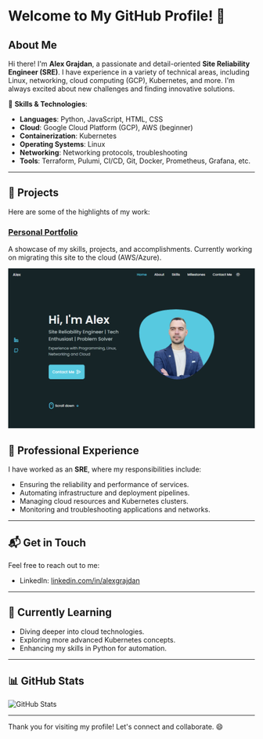 # Welcome to My GitHub Profile! 👋

## About Me

Hi there! I'm **Alex Grajdan**, a passionate and detail-oriented **Site Reliability Engineer (SRE)**. I have experience in a variety of technical areas, including Linux, networking, cloud computing (GCP), Kubernetes, and more. I'm always excited about new challenges and finding innovative solutions.

🔧 **Skills & Technologies**:

- **Languages**: Python, JavaScript, HTML, CSS
- **Cloud**: Google Cloud Platform (GCP), AWS (beginner)
- **Containerization**: Kubernetes
- **Operating Systems**: Linux
- **Networking**: Networking protocols, troubleshooting
- **Tools**: Terraform, Pulumi, CI/CD, Git, Docker, Prometheus, Grafana, etc.

---

## 🚀 Projects

Here are some of the highlights of my work:

### [Personal Portfolio](https://github.com/alexgrajdan/alexgrajdan.github.io)

A showcase of my skills, projects, and accomplishments. Currently working on migrating this site to the cloud (AWS/Azure).


![Portfolio](https://github.com/alexgrajdan/alexgrajdan/blob/main/img/website%20main%20photo.png?raw=true)

## 💼 Professional Experience

I have worked as an **SRE**, where my responsibilities include:

- Ensuring the reliability and performance of services.
- Automating infrastructure and deployment pipelines.
- Managing cloud resources and Kubernetes clusters.
- Monitoring and troubleshooting applications and networks.

---

## 📬 Get in Touch

Feel free to reach out to me:

- LinkedIn: [linkedin.com/in/alexgrajdan](https://www.linkedin.com/in/alexandru-gr%C4%83jdan-542a29205/)

---

## 🌱 Currently Learning

- Diving deeper into cloud technologies.
- Exploring more advanced Kubernetes concepts.
- Enhancing my skills in Python for automation.

---

## 📊 GitHub Stats

![GitHub Stats](https://github-readme-stats.vercel.app/api?username=alexgrajdan&show_icons=true&count_private=true&theme=radical)

---

Thank you for visiting my profile! Let's connect and collaborate. 😄
